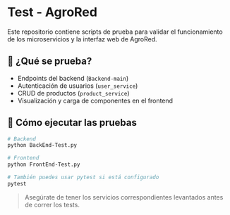 # Test - AgroRed

Este repositorio contiene scripts de prueba para validar el funcionamiento de los microservicios y la interfaz web de AgroRed.

## 🧪 ¿Qué se prueba?

- Endpoints del backend (`Backend-main`)
- Autenticación de usuarios (`user_service`)
- CRUD de productos (`product_service`)
- Visualización y carga de componentes en el frontend

## 🚀 Cómo ejecutar las pruebas

```bash
# Backend
python BackEnd-Test.py

# Frontend
python FrontEnd-Test.py

# También puedes usar pytest si está configurado
pytest
```

> Asegúrate de tener los servicios correspondientes levantados antes de correr los tests.
